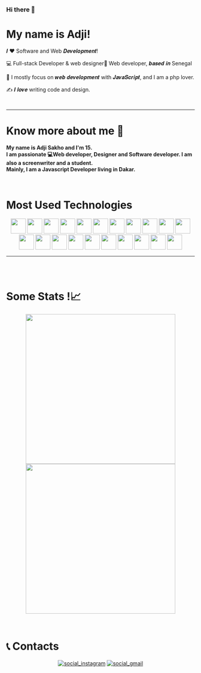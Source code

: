 ### Hi there 👋
# My name is Adji!

𝑰 ❤️ Software and Web 𝑫𝒆𝒗𝒆𝒍𝒐𝒑𝒎𝒆𝒏𝒕!

:computer: Full-stack Developer & web designer🎨 Web developer, 𝒃𝒂𝒔𝒆𝒅 𝒊𝒏 Senegal

:vulcan_salute: I mostly focus on 𝒘𝒆𝒃 𝒅𝒆𝒗𝒆𝒍𝒐𝒑𝒎𝒆𝒏𝒕 with 𝑱𝒂𝒗𝒂𝑺𝒄𝒓𝒊𝒑𝒕, and I am a php lover.

:writing_hand: 𝑰 𝒍𝒐𝒗𝒆 writing code and design.

#
 
________
<h1 align="left">Know more about me 🤔</h1>
<p  align="left">
<strong>My name is Adji Sakho and I'm 15.<br>
I am passionate 💻Web developer, Designer and Software developer. I am also a screenwriter and a student.
<br>Mainly, I am a Javascript Developer living in Dakar.</strong>
</p>


<br/>


<h1 align="left">Most Used Technologies</h1>	

<div align="center">
<img width="40" src="https://raw.githubusercontent.com/gilbarbara/logos/master/logos/angular-icon.svg"/>

<img width="40" src="https://raw.githubusercontent.com/gilbarbara/logos/master/logos/typescript-icon.svg"/>
<img width="40" src="https://raw.githubusercontent.com/gilbarbara/logos/master/logos/javascript.svg"/>
<img width="40" src="https://cdn.svgporn.com/logos/reactivex.svg"/>

<img width="40" src="https://cdn.svgporn.com/logos/java.svg"/>

<img width="40" src="https://cdn.svgporn.com/logos/python.svg"/>

<img width="40" src="https://cdn.svgporn.com/logos/php.svg"/>
<img width="40" src="https://cdn.svgporn.com/logos/wordpress-icon.svg"/>

<img width="40" src="https://cdn.svgporn.com/logos/c-sharp.svg"/>
<img width="40" src="https://raw.githubusercontent.com/gilbarbara/logos/master/logos/c.svg"/>

<img width="40" src="https://cdn.svgporn.com/logos/google-cloud.svg"/>
<img width="40" src="https://cdn.svgporn.com/logos/google-analytics.svg"/>
<img width="40" src="https://cdn.svgporn.com/logos/netlify.svg"/>
<img width="40" src="https://cdn.svgporn.com/logos/heroku-icon.svg"/>

<img width="40" src="https://cdn.svgporn.com/logos/firebase.svg"/>
<img width="40" src="https://www.svgrepo.com/show/303229/microsoft-sql-server-logo.svg"/>
<img width="40" src="https://cdn.svgporn.com/logos/mysql.svg"/>
<img width="40" src="https://cdn.svgporn.com/logos/postgresql.svg"/>

<img width="40" src="https://cdn.svgporn.com/logos/bootstrap.svg"/>


<img width="40" src="https://cdn.svgporn.com/logos/visual-studio-code.svg"/>
<img width="40" src="https://cdn.svgporn.com/logos/codersrank.svg"/>

________
<br>
<br>

<h1 align="left">Some Stats !📈</h1>
<p align="center">
<a href="https://profile.codersrank.io/user/askho/">
  <img width="400"
    src="https://cr-ss-service.azurewebsites.net/api/ScreenShot?widget=summary&username=askho&badges=2&show-avatar=true&style=--header-bg-color:%23dc143c;--border-radius:10px&branding=false"
  />
</a>
  <img width="400" src="https://github-readme-stats.vercel.app/api?username=askho&show_icons=true&theme=tokyonight&count_private=true" />
</a>
</p>

<br>

<h1 align="left">📞 Contacts</h1>
<p align="center">
<!---a href="https://www.linkedin.com/in/askho/"><img src="https://img.shields.io/badge/LINKEDIN-@askho-0e76a8?style=for-the-badge&logo=linkedin&logoColor=0e76a8&logoWidth=25" alt="social_LINKEDIN"/></a-->
<!--a href="https://twitter.com/orbitturner"><img src="https://img.shields.io/badge/TWITTER-@orbitturner-1DA1F2?style=for-the-badge&logo=twitter&logoColor=1DA1F2&logoWidth=25" alt="social_twitter"></a-->
<!--a href="https://facebook.com/orbitturner"><img src="https://img.shields.io/badge/FACEBOOK-@orbitturner-4267B2?style=for-the-badge&logo=facebook&logoColor=4267B2&logoWidth=25" alt="social_facebook"></a-->
<a href="https://instagram.com/am_adji"><img src="https://img.shields.io/badge/INSTAGRAM-@am_adji-#405DE6?style=for-the-badge&logo=instagram&logoColor=C13584&logoWidth=25" alt="social_instagram"></a>
<a href="mailto:adji4067@gmail.com"><img src="https://img.shields.io/badge/GMAIL-@adji4067@gmail.com-B23121?style=for-the-badge&logo=gmail&logoColor=B23121&logoWidth=25" alt="social_gmail"></a
</p>



<br/>
